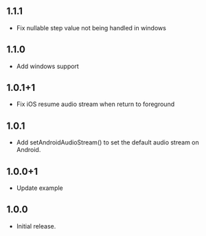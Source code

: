 ## 1.1.1
* Fix nullable step value not being handled in windows

## 1.1.0
* Add windows support

## 1.0.1+1
* Fix iOS resume audio stream when return to foreground

## 1.0.1
* Add setAndroidAudioStream() to set the default audio stream on Android.

## 1.0.0+1
* Update example

## 1.0.0

* Initial release.
